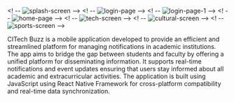 <! -- ![splash-screen](https://github.com/user-attachments/assets/e989c799-6816-432c-b7ea-95e79ad019b7) -->
<! -- ![login-page](https://github.com/user-attachments/assets/7c16ff1d-8c9d-4f94-bc32-7ab25005259a) -->
<! -- ![login-page-1](https://github.com/user-attachments/assets/eebb04fb-6004-496c-bcb6-2f06ea9c5e99) -->
<! -- ![home-page](https://github.com/user-attachments/assets/747861c3-5969-4b0a-91c3-7cecb1ddbc60) -->
<! -- ![tech-screen](https://github.com/user-attachments/assets/387049c3-d7b5-427e-8e3b-d23dba74f6ce) -->
<! -- ![cultural-screen](https://github.com/user-attachments/assets/685c0c72-c569-4db7-a397-ba0478da759f) -->
<! -- ![sports-screen](https://github.com/user-attachments/assets/f3e00597-f166-41cc-9656-09345ee40b64)  -->


CITech Buzz is a mobile application developed to provide an efficient and streamlined platform for managing notifications in academic institutions.
The app aims to bridge the gap between students and faculty by offering a unified platform for disseminating information.
It supports real-time notifications and event updates ensuring that users stay informed about all academic and extracurricular activities.
The application is built using JavaScript using React Native Framework for cross-platform compatibility and real-time data synchronization.
